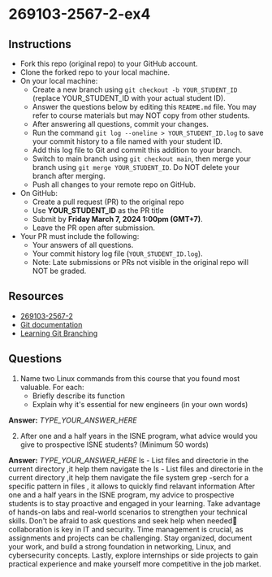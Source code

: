 # 269103-2567-2-ex4

## Instructions

* Fork this repo (original repo) to your GitHub account.
* Clone the forked repo to your local machine.
* On your local machine:
  * Create a new branch using `git checkout -b YOUR_STUDENT_ID` (replace YOUR_STUDENT_ID with your actual student ID).
  * Answer the questions below by editing this `README.md` file. You may refer to course materials but may NOT copy from other students.
  * After answering all questions, commit your changes.
  * Run the command `git log --oneline > YOUR_STUDENT_ID.log` to save your commit history to a file named with your student ID.
  * Add this log file to Git and commit this addition to your branch.
  * Switch to main branch using `git checkout main`, then merge your branch using `git merge YOUR_STUDENT_ID`. Do NOT delete your branch after merging.
  * Push all changes to your remote repo on GitHub.
* On GitHub:
  * Create a pull request (PR) to the original repo
  * Use **YOUR_STUDENT_ID** as the PR title
  * Submit by **Friday March 7, 2024 1:00pm (GMT+7)**.
  * Leave the PR open after submission.
* Your PR must include the following:
  * Your answers of all questions.
  * Your commit history log file (`YOUR_STUDENT_ID.log`).
  * Note: Late submissions or PRs not visible in the original repo will NOT be graded.

## Resources
* [269103-2567-2](https://mango-cmu.instructure.com/courses/11947)
* [Git documentation](https://git-scm.com/docs)
* [Learning Git Branching](https://learngitbranching.js.org)

## Questions

1. Name two Linux commands from this course that you found most valuable. For each:
   * Briefly describe its function
   * Explain why it's essential for new engineers (in your own words)

**Answer:** 
*TYPE_YOUR_ANSWER_HERE*

2. After one and a half years in the ISNE program, what advice would you give to prospective ISNE students? (Minimum 50 words)

**Answer:** 
*TYPE_YOUR_ANSWER_HERE*
l s   -   L i s t   f i l e s   a n d   d i r e c t o r i e   i n   t h e   c u r r e n t   d i r e c t o r y   , i t   h e l p   t h e m   n a v i g a t e   t h e    
 l s   -   L i s t   f i l e s   a n d   d i r e c t o r i e   i n   t h e   c u r r e n t   d i r e c t o r y   , i t   h e l p   t h e m   n a v i g a t e   t h e   f i l e   s y s t e m 
 g r e p   - s e r c h   f o r   a   s p e c i f i c   p a t t e r n   i n   f i l e s   ,   i t   a l l o w s   t o   q u i c k l y   f i n d   r e l a v a n t   i n f o r m a t i o n    
 A f t e r   o n e   a n d   a   h a l f   y e a r s   i n   t h e   I S N E   p r o g r a m ,   m y   a d v i c e   t o   p r o s p e c t i v e   s t u d e n t s   i s   t o   s t a y   p r o a c t i v e   a n d   e n g a g e d   i n   y o u r   l e a r n i n g .   T a k e   a d v a n t a g e   o f   h a n d s - o n   l a b s   a n d   r e a l - w o r l d   s c e n a r i o s   t o   s t r e n g t h e n   y o u r   t e c h n i c a l   s k i l l s .   D o n ' t   b e   a f r a i d   t o   a s k   q u e s t i o n s   a n d   s e e k   h e l p   w h e n   n e e d e d  c o l l a b o r a t i o n   i s   k e y   i n   I T   a n d   s e c u r i t y .   T i m e   m a n a g e m e n t   i s   c r u c i a l ,   a s   a s s i g n m e n t s   a n d   p r o j e c t s   c a n   b e   c h a l l e n g i n g .   S t a y   o r g a n i z e d ,   d o c u m e n t   y o u r   w o r k ,   a n d   b u i l d   a   s t r o n g   f o u n d a t i o n   i n   n e t w o r k i n g ,   L i n u x ,   a n d   c y b e r s e c u r i t y   c o n c e p t s .   L a s t l y ,   e x p l o r e   i n t e r n s h i p s   o r   s i d e   p r o j e c t s   t o   g a i n   p r a c t i c a l   e x p e r i e n c e   a n d   m a k e   y o u r s e l f   m o r e   c o m p e t i t i v e   i n   t h e   j o b   m a r k e t .  
 